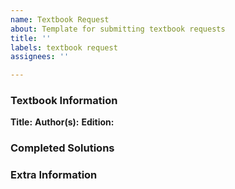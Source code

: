```yaml
---
name: Textbook Request
about: Template for submitting textbook requests
title: ''
labels: textbook request
assignees: ''

---
```


### Textbook Information
<!-- Information that would help narrow down the exact textbook -->

**Title:** <!-- The title of the book -->
**Author(s):** <!-- The authors of the book -->
**Edition:** <!-- Optional. Only needed if applicable. Be sure to include wether the edition is global/international or not -->

### Completed Solutions
<!-- Optional. If you have written up solutions, you can post them here. Please make sure that they are legible. -->

### Extra Information

<!-- Any other informatin pertaining to the textbook that would help us lay things out, or organize things, or simply find the textbook e.g. pictures of the textbook for reference, links to amazon pages etc. -->
